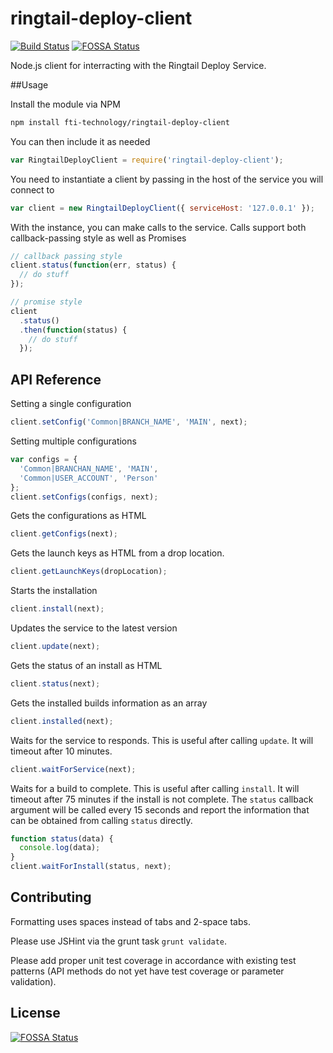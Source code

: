 ringtail-deploy-client
======================
[![Build Status](https://travis-ci.org/fti-technology/ringtail-deploy-client.svg?branch=master)](https://travis-ci.org/fti-technology/ringtail-deploy-client)
[![FOSSA Status](https://app.fossa.com/api/projects/git%2Bgithub.com%2Ffti-technology%2Fringtail-deploy-client.svg?type=shield)](https://app.fossa.com/projects/git%2Bgithub.com%2Ffti-technology%2Fringtail-deploy-client?ref=badge_shield)

Node.js client for interracting with the Ringtail Deploy Service.

##Usage

Install the module via NPM
```bash
npm install fti-technology/ringtail-deploy-client
```

You can then include it as needed
```javascript
var RingtailDeployClient = require('ringtail-deploy-client');
```

You need to instantiate a client by passing in the host of the service you will connect to
```javascript
var client = new RingtailDeployClient({ serviceHost: '127.0.0.1' });
```

With the instance, you can make calls to the service.  Calls support both callback-passing style as well as Promises 
```javascript
// callback passing style
client.status(function(err, status) {
  // do stuff
});

// promise style
client
  .status()
  .then(function(status) {
    // do stuff
  });
```

## API Reference

Setting a single configuration
```javascript
client.setConfig('Common|BRANCH_NAME', 'MAIN', next);
```

Setting multiple configurations
```javascript
var configs = {
  'Common|BRANCHAN_NAME', 'MAIN',
  'Common|USER_ACCOUNT', 'Person'
};
client.setConfigs(configs, next);
```

Gets the configurations as HTML
```javascript
client.getConfigs(next);
```

Gets the launch keys as HTML from a drop location.
```javascript
client.getLaunchKeys(dropLocation);
```

Starts the installation
```javascript
client.install(next);
```

Updates the service to the latest version
```javascript
client.update(next);
```

Gets the status of an install as HTML
```javascript
client.status(next);
```

Gets the installed builds information as an array
```javascript
client.installed(next);
```

Waits for the service to responds. This is useful after calling `update`. It will timeout after 10 minutes.
```javascript
client.waitForService(next);
```

Waits for a build to complete. This is useful after calling `install`.  It will timeout after 75 minutes if the install is not complete.  The `status` callback argument will be called every 15 seconds and report the information that can be obtained from calling `status` directly.
```javascript
function status(data) {
  console.log(data);
}
client.waitForInstall(status, next);
```




## Contributing

Formatting uses spaces instead of tabs and 2-space tabs.  

Please use JSHint via the grunt task `grunt validate`.

Please add proper unit test coverage in accordance with existing test patterns (API methods do not yet have test coverage or parameter validation).



## License
[![FOSSA Status](https://app.fossa.com/api/projects/git%2Bgithub.com%2Ffti-technology%2Fringtail-deploy-client.svg?type=large)](https://app.fossa.com/projects/git%2Bgithub.com%2Ffti-technology%2Fringtail-deploy-client?ref=badge_large)